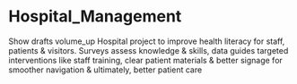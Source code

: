 # Hospital_Management
Show drafts volume_up  Hospital project to improve health literacy for staff, patients &amp; visitors. Surveys assess knowledge &amp; skills, data guides targeted interventions like staff training, clear patient materials &amp; better signage for smoother navigation &amp; ultimately, better patient care
